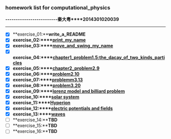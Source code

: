 ### homework list for computational_physics
 **-------------------------秦大粤****2014301020039**
***
- [x] **exercise_01:****write_a_README**  
- [x] **exercise_02:****[print_my_name](https://github.com/OrionPaxxx/computational_physics_N2014301020039/blob/master/exercise_02.py)**    
- [x] **exercise_03:****[move_and_swing_my_name](https://github.com/OrionPaxxx/computational_physics_N2014301020039/blob/master/exercise_03/exercise_03.md)**
- [x] **exercise_04:****[chapter1_problem1.5:the_dacay_of_two_kinds_particles](https://github.com/OrionPaxxx/computational_physics_N2014301020039/blob/master/exercise_04/exercise_04.md)**   
- [x] **exercise_05:****[chapter2_problem2.9](https://github.com/OrionPaxxx/computational_physics_N2014301020039/blob/master/exercise_05/exercise_05.md)**   
- [x] **exercise_06:****[problem2.10](https://www.zybuluo.com/OrionPaxxx/note/541872)**  
- [x] **exercise_07:****[problemm3.13](https://www.zybuluo.com/OrionPaxxx/note/550848)**   
- [x] **exercise_08:****[problem3.20](https://www.zybuluo.com/OrionPaxxx/note/565934)**   
- [x] **exercise_09:****[lorenz model and billiard problem](https://www.zybuluo.com/OrionPaxxx/note/570137)**   
- [x] **exercise_10:****[solar system](https://www.zybuluo.com/OrionPaxxx/note/578593)**   
- [x] **exercise_11:****[Hyperion](https://www.zybuluo.com/OrionPaxxx/note/588876)**   
- [x] **exercise_12:****[electric potentials and fields](https://www.zybuluo.com/OrionPaxxx/note/597638)**   
- [x] **exercise_13:****[waves](https://www.zybuluo.com/OrionPaxxx/note/603514)** 
- [ ] **exercise_14:****TBD**   
- [ ] **exercise_15:****TBD**   
- [ ] **exercise_16:****TBD**
